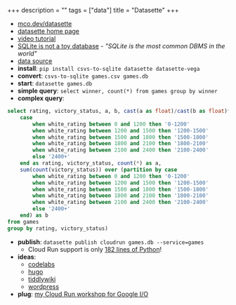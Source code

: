 +++
description = ""
tags = ["data"]
title = "Datasette"
+++ 

* <a href="https://mco.dev/datasette">mco.dev/datasette</a>
* <a href="https://datasette.io" target="_blank">datasette home page</a>
* <a href="https://calmcode.io/datasette/introduction.html" target="_blank">video tutorial</a>
* <a href="https://antonz.org/sqlite-is-not-a-toy-database/" target="_blank">SQLite is not a toy database</a> - *"SQLite is the most common DBMS in the world"*
* <a href="https://www.kaggle.com/datasnaek/chess" target="_blank">data source</a>
* **install**: `pip install csvs-to-sqlite datasette datasette-vega`
* **convert**: `csvs-to-sqlite games.csv games.db`
* **start**: `datasette games.db`
* **simple query**: `select winner, count(*) from games group by winner`
* **complex query**:
```sql
select rating, victory_status, a, b, cast(a as float)/cast(b as float)*100 from (select
    case 
        when white_rating between 0 and 1200 then '0-1200' 
        when white_rating between 1200 and 1500 then '1200-1500'
        when white_rating between 1500 and 1800 then '1500-1800' 
        when white_rating between 1800 and 2100 then '1800-2100' 
        when white_rating between 2100 and 2400 then '2100-2400' 
        else '2400+'
    end as rating, victory_status, count(*) as a,
    sum(count(victory_status)) over (partition by case 
        when white_rating between 0 and 1200 then '0-1200' 
        when white_rating between 1200 and 1500 then '1200-1500'
        when white_rating between 1500 and 1800 then '1500-1800' 
        when white_rating between 1800 and 2100 then '1800-2100' 
        when white_rating between 2100 and 2400 then '2100-2400' 
        else '2400+'
    end) as b
from games
group by rating, victory_status)
```
* **publish**: `datasette publish cloudrun games.db --service=games`
  * Cloud Run support is only <a href="https://github.com/simonw/datasette/blob/main/datasette/publish/cloudrun.py" target="_blank">182 lines of Python</a>!
* **ideas**:
  * <a href="https://github.com/googlecodelabs/tools/tree/master/claat" target="_blank">codelabs</a>
  * <a href="gohugo.io" target="_blank">hugo</a>
  * <a href="https://tiddlywiki.com/" target="_blank">tiddlywiki</a>
  * <a href="https://wordpress.org/" target="_blank">wordpress</a>
* **plug**: <a href="https://codelabs-preview.appspot.com/?file_id=1s0voEW-Fb8q_U3Al6AnLB1C52gkZjZRu_Rd69KtnuPQ#0" target="_blank">my Cloud Run workshop for Google I/O</a>
